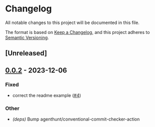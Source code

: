# Changelog
All notable changes to this project will be documented in this file.

The format is based on [Keep a Changelog](https://keepachangelog.com/en/1.0.0/),
and this project adheres to [Semantic Versioning](https://semver.org/spec/v2.0.0.html).

## [Unreleased]

## [0.0.2](https://github.com/philipcristiano/rust_service_conventions/compare/v0.0.1...v0.0.2) - 2023-12-06

### Fixed
- correct the readme example ([#4](https://github.com/philipcristiano/rust_service_conventions/pull/4))

### Other
- *(deps)* Bump agenthunt/conventional-commit-checker-action
